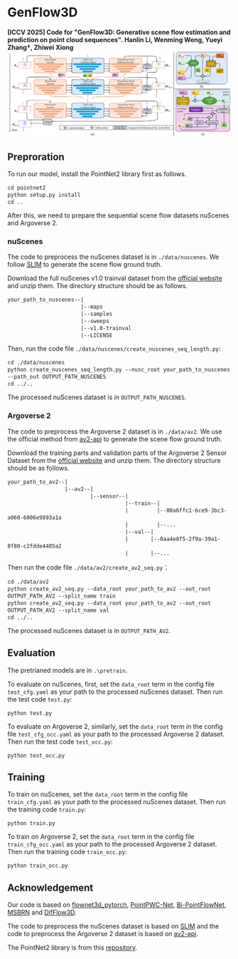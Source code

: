 # GenFlow3D
**[ICCV 2025] Code for "GenFlow3D: Generative scene flow estimation and prediction on point cloud sequences".**
**Hanlin Li, Wenming Weng, Yueyi Zhang†, Zhiwei Xiong**
![Overview of GenFlow3D](https://github.com/ustc-hlli/GenFlow3D/blob/main/images/overview.png)

## Preproration
To run our model, install the PointNet2 library first as follows.
```
cd pointnet2
python setup.py install
cd ..
```
After this, we need to prepare the sequential scene flow datasets nuScenes and Argoverse 2.

### nuScenes
The code to preprocess the nuScenes dataset is in `./data/nuscenes`. We follow [SLIM](https://github.com/mercedes-benz/selfsupervised_flow) to generate the scene flow ground truth.

Download the full nuScenes v1.0 trainval dataset from the [official website](https://www.nuscenes.org/nuscenes#download) and unzip them. The directory structure should be as follows.
```
your_path_to_nuscenes--|
                       |--maps
                       |--samples
                       |--sweeps
                       |--v1.0-trainval
                       |--LICENSE
```

Then, run the code file `./data/nuscenes/create_nuscenes_seq_length.py`:
```
cd ./data/nuscenes
python create_nuscenes_seq_length.py --nusc_root your_path_to_nuscenes --path_out OUTPUT_PATH_NUSCENES
cd ../..
```  
The processed nuScenes dataset is in `OUTPUT_PATH_NUSCENES`.

### Argoverse 2
The code to preprocess the Argoverse 2 dataset is in `./data/av2`. We use the official method from [av2-api](https://github.com/argoverse/av2-api) to generate the scene flow ground truth.

Download the training parts and validation parts of the Argoverse 2 Sensor Dataset from the [official website](https://www.argoverse.org/av2.html#download-link) and unzip them. The directory structure should be as follows.
```
your_path_to_av2--|
                  |--av2--|
                          |--sensor--|
                                     |--train--|
                                     |         |--00a6ffc1-6ce9-3bc3-a060-6006e9893a1a
                                     |         |--... 
                                     |--val--|
                                     |       |--0aa4e8f5-2f9a-39a1-8f80-c2fdde4405a2
                                     |       |--...
```

Then run the code file `./data/av2/create_av2_seq.py`：
```
cd ./data/av2
python create_av2_seq.py --data_root your_path_to_av2 --out_root OUTPUT_PATH_AV2 --split_name train
python create_av2_seq.py --data_root your_path_to_av2 --out_root OUTPUT_PATH_AV2 --split_name val
cd ../..
```
The processed nuScenes dataset is in `OUTPUT_PATH_AV2`.

## Evaluation
The pretrianed models are in `.\pretrain`.

To evaluate on nuScenes, first, set the `data_root` term in the config file `test_cfg.yaml` as your path to the processed nuScenes dataset.
Then run the test code `test.py`:
```
python test.py
```

To evaluate on Argoverse 2, similarly, set the `data_root` term in the config file `test_cfg_occ.yaml` as your path to the processed Argoverse 2 dataset.
Then run the test code `test_occ.py`:
```
python test_occ.py
```

## Training
To train on nuScenes, set the `data_root` term in the config file `train_cfg.yaml` as your path to the processed nuScenes dataset.
Then run the training code `train.py`:
```
python train.py
```

To train on Argoverse 2, set the `data_root` term in the config file `train_cfg_occ.yaml` as your path to the processed Argoverse 2 dataset.
Then run the training code `train_occ.py`:
```
python train_occ.py
```

## Acknowledgement
Our code is based on [flownet3d_pytorch](https://github.com/hyangwinter/flownet3d_pytorch), [PointPWC-Net](https://github.com/DylanWusee/PointPWC), [Bi-PointFlowNet](https://github.com/cwc1260/BiFlow/tree/new1), [MSBRN](https://github.com/cwc1260/MSBRN) and [DifFlow3D](https://github.com/IRMVLab/DifFlow3D).

The code to preprocess the nuScenes dataset is based on [SLIM](https://github.com/mercedes-benz/selfsupervised_flow) and the code to preprocess the Argoverse 2 dataset is based on [av2-api](https://github.com/argoverse/av2-api).

The PointNet2 library is from this [repository](https://github.com/sshaoshuai/Pointnet2.PyTorch).
